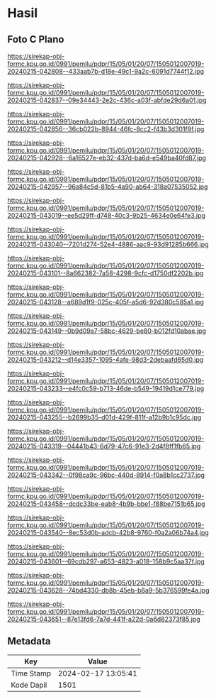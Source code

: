 # Hasil

## Foto C Plano

https://sirekap-obj-formc.kpu.go.id/0991/pemilu/pdpr/15/05/01/20/07/1505012007019-20240215-042808--433aab7b-d18e-49c1-9a2c-6091d7744f12.jpg

https://sirekap-obj-formc.kpu.go.id/0991/pemilu/pdpr/15/05/01/20/07/1505012007019-20240215-042837--09e34443-2e2c-436c-a03f-abfde29d6a01.jpg

https://sirekap-obj-formc.kpu.go.id/0991/pemilu/pdpr/15/05/01/20/07/1505012007019-20240215-042856--36cb022b-8944-46fc-8cc2-f43b3d301f9f.jpg

https://sirekap-obj-formc.kpu.go.id/0991/pemilu/pdpr/15/05/01/20/07/1505012007019-20240215-042928--6a16527e-eb32-437d-ba6d-e549ba40fd87.jpg

https://sirekap-obj-formc.kpu.go.id/0991/pemilu/pdpr/15/05/01/20/07/1505012007019-20240215-042957--96a84c5d-81b5-4a90-ab64-318a07535052.jpg

https://sirekap-obj-formc.kpu.go.id/0991/pemilu/pdpr/15/05/01/20/07/1505012007019-20240215-043019--ee5d29ff-d748-40c3-9b25-4634e0e64fe3.jpg

https://sirekap-obj-formc.kpu.go.id/0991/pemilu/pdpr/15/05/01/20/07/1505012007019-20240215-043040--7201d274-52e4-4886-aac9-93d91285b666.jpg

https://sirekap-obj-formc.kpu.go.id/0991/pemilu/pdpr/15/05/01/20/07/1505012007019-20240215-043101--8a662382-7a58-4298-9cfc-d1750df2202b.jpg

https://sirekap-obj-formc.kpu.go.id/0991/pemilu/pdpr/15/05/01/20/07/1505012007019-20240215-043128--a689d1f9-025c-405f-a5d6-92d380c585a1.jpg

https://sirekap-obj-formc.kpu.go.id/0991/pemilu/pdpr/15/05/01/20/07/1505012007019-20240215-043149--0b9d09a7-58bc-4629-be80-b012fd10abae.jpg

https://sirekap-obj-formc.kpu.go.id/0991/pemilu/pdpr/15/05/01/20/07/1505012007019-20240215-043212--d14e3357-1095-4afe-98d3-2debaafd65d0.jpg

https://sirekap-obj-formc.kpu.go.id/0991/pemilu/pdpr/15/05/01/20/07/1505012007019-20240215-043233--e4fc0c59-b713-46de-b549-19419d1ce779.jpg

https://sirekap-obj-formc.kpu.go.id/0991/pemilu/pdpr/15/05/01/20/07/1505012007019-20240215-043255--b2699b35-d01d-429f-811f-a12b9b1c95dc.jpg

https://sirekap-obj-formc.kpu.go.id/0991/pemilu/pdpr/15/05/01/20/07/1505012007019-20240215-043319--04441b43-6d79-47c6-91e3-2d4f8ff1fb65.jpg

https://sirekap-obj-formc.kpu.go.id/0991/pemilu/pdpr/15/05/01/20/07/1505012007019-20240215-043342--0f98ca9c-96bc-440d-8914-f0a8b1cc2737.jpg

https://sirekap-obj-formc.kpu.go.id/0991/pemilu/pdpr/15/05/01/20/07/1505012007019-20240215-043458--dcdc33be-eab8-4b9b-bbe1-f88be7151b65.jpg

https://sirekap-obj-formc.kpu.go.id/0991/pemilu/pdpr/15/05/01/20/07/1505012007019-20240215-043540--8ec53d0b-adcb-42b8-9760-f0a2a06b74a4.jpg

https://sirekap-obj-formc.kpu.go.id/0991/pemilu/pdpr/15/05/01/20/07/1505012007019-20240215-043601--69cdb297-a653-4823-a018-158b9c5aa37f.jpg

https://sirekap-obj-formc.kpu.go.id/0991/pemilu/pdpr/15/05/01/20/07/1505012007019-20240215-043628--74bd4330-db8b-45eb-b6a9-5b376599fe4a.jpg

https://sirekap-obj-formc.kpu.go.id/0991/pemilu/pdpr/15/05/01/20/07/1505012007019-20240215-043651--87e13fd6-7a7d-441f-a22d-0a6d82373f85.jpg


## Metadata

| Key        | Value               |
| ---------- | ------------------- |
| Time Stamp | 2024-02-17 13:05:41 |
| Kode Dapil | 1501                |



